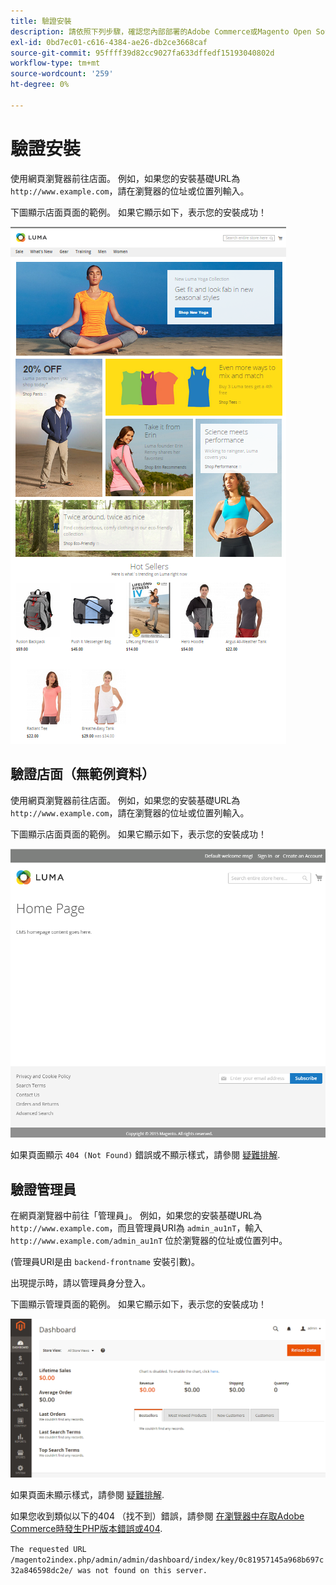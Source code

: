 ```yaml
---
title: 驗證安裝
description: 請依照下列步驟，確認您內部部署的Adobe Commerce或Magento Open Source安裝成功。
exl-id: 0bd7ec01-c616-4384-ae26-db2ce3668caf
source-git-commit: 95ffff39d82cc9027fa633dffedf15193040802d
workflow-type: tm+mt
source-wordcount: '259'
ht-degree: 0%

---
```


# 驗證安裝

使用網頁瀏覽器前往店面。 例如，如果您的安裝基礎URL為 `http://www.example.com`，請在瀏覽器的位址或位置列輸入。

下圖顯示店面頁面的範例。 如果它顯示如下，表示您的安裝成功！

![有Luma主題的店面](../../assets/installation/install-success_store-luma.png)

## 驗證店面（無範例資料）

使用網頁瀏覽器前往店面。 例如，如果您的安裝基礎URL為 `http://www.example.com`，請在瀏覽器的位址或位置列輸入。

下圖顯示店面頁面的範例。 如果它顯示如下，表示您的安裝成功！

![驗證安裝成功的店面](../../assets/installation/install-success_store.png)

如果頁面顯示 `404 (Not Found)` 錯誤或不顯示樣式，請參閱 [疑難排解](https://support.magento.com/hc/en-us/articles/360032994352).

## 驗證管理員

在網頁瀏覽器中前往「管理員」。 例如，如果您的安裝基礎URL為 `http://www.example.com`，而且管理員URI為 `admin_au1nT`，輸入 `http://www.example.com/admin_au1nT` 位於瀏覽器的位址或位置列中。

(管理員URI是由 `backend-frontname` 安裝引數)。

出現提示時，請以管理員身分登入。

下圖顯示管理頁面的範例。 如果它顯示如下，表示您的安裝成功！

![驗證安裝成功的管理員](../../assets/installation/install_success_admin.png)

如果頁面未顯示樣式，請參閱 [疑難排解](https://support.magento.com/hc/en-us/articles/360032994352).

如果您收到類似以下的404 （找不到）錯誤，請參閱 [在瀏覽器中存取Adobe Commerce時發生PHP版本錯誤或404](https://support.magento.com/hc/en-us/articles/360033117152).

`The requested URL /magento2index.php/admin/admin/dashboard/index/key/0c81957145a968b697c32a846598dc2e/ was not found on this server.`
